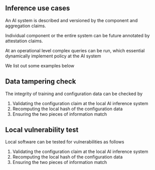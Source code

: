 ## Inference use cases



An AI system is described and versioned by the component and aggregation claims. 

Individual component or the entire system can be future annotated by attestation claims.



At an operational level complex queries can be run, which essential dynamically implement policy at the AI system

We list out some examples below





## Data tampering check 

The integrity of training and configuration data can be checked by

1. Validating the configuration claim at the local AI inference system
2. Recomputing the local hash of the configuration data
3. Ensuring the two pieces of information match 



## Local vulnerability test

Local software can be tested for vulnerabilities as follows 

1. Validating the configuration claim at the local AI inference system
2. Recomputing the local hash of the configuration data
3. Ensuring the two pieces of information match 

